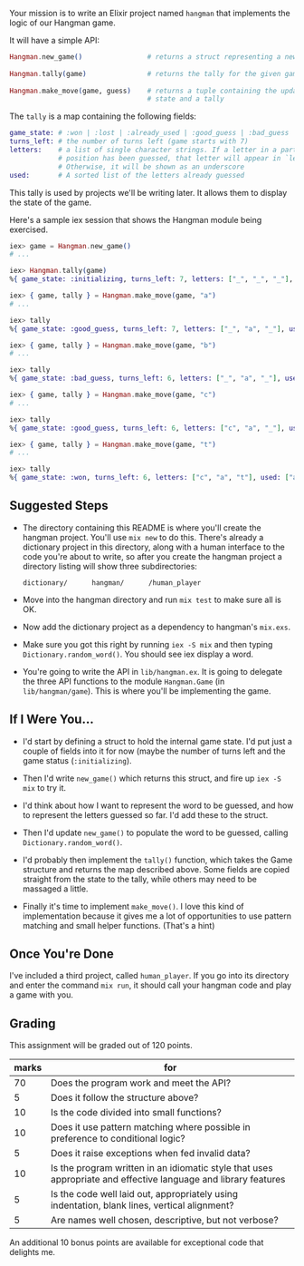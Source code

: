 Your mission is to write an Elixir project named `hangman` that
implements the logic of our Hangman game.

It will have a simple API:

~~~ elixir
Hangman.new_game()                # returns a struct representing a new game
  
Hangman.tally(game)               # returns the tally for the given game
  
Hangman.make_move(game, guess)    # returns a tuple containing the updated game
                                  # state and a tally
~~~

The `tally` is a map containing the following fields:

~~~ elixir
game_state: # :won | :lost | :already_used | :good_guess | :bad_guess | :initializing
turns_left: # the number of turns left (game starts with 7)
letters:    # a list of single character strings. If a letter in a particular
            # position has been guessed, that letter will appear in `letters`. 
            # Otherwise, it will be shown as an underscore
used:       # A sorted list of the letters already guessed
~~~ 

This tally is used by projects we'll be writing later. It allows them to display the
state of the game.

Here's a sample iex session that shows the Hangman module being exercised.

~~~ elixir
iex> game = Hangman.new_game()
# ...

iex> Hangman.tally(game)
%{ game_state: :initializing, turns_left: 7, letters: ["_", "_", "_"], used: [] }

iex> { game, tally } = Hangman.make_move(game, "a")
# ...

iex> tally
%{ game_state: :good_guess, turns_left: 7, letters: ["_", "a", "_"], used: ["a"] }

iex> { game, tally } = Hangman.make_move(game, "b")
# ...

iex> tally
%{ game_state: :bad_guess, turns_left: 6, letters: ["_", "a", "_"], used: ["a", "b"] }

iex> { game, tally } = Hangman.make_move(game, "c")
# ...

iex> tally
%{ game_state: :good_guess, turns_left: 6, letters: ["c", "a", "_"], used: ["a", "b", "c"] }

iex> { game, tally } = Hangman.make_move(game, "t")
# ...

iex> tally
%{ game_state: :won, turns_left: 6, letters: ["c", "a", "t"], used: ["a", "b", "c", "t"] }
~~~



## Suggested Steps

* The directory containing this README is where you'll create the
  hangman project. You'll use `mix new` to do this. There's already a
  dictionary project in this directory, along with a human interface
  to the code you're about to write, so after you create the hangman 
  project a directory listing will show three subdirectories:
  
  ~~~
  dictionary/      hangman/      /human_player
  ~~~
  
* Move into the hangman directory and run `mix test` to make sure all
  is OK.
  
* Now add the dictionary project as a dependency to hangman's
  `mix.exs`.
  
* Make sure you got this right by running `iex -S mix` and then
  typing `Dictionary.random_word()`. You should see iex display a
  word. 
  
* You're going to write the API in `lib/hangman.ex`. It is going to
  delegate the three API functions to the module `Hangman.Game` (in
  `lib/hangman/game`). This is where you'll be implementing the game.
  
## If I Were You...

* I'd start by defining a struct to hold the internal game state.
  I'd put just a couple of fields into it for now (maybe the number of
  turns left and the game status (`:initializing`). 
  
* Then I'd write `new_game()` which returns this struct, and fire up
  `iex -S mix` to try it.

* I'd think about how I want to represent the word to be guessed, and
  how to represent the letters guessed so far. I'd add these to the
  struct.
  
* Then I'd update `new_game()` to populate the word to be guessed,
  calling `Dictionary.random_word()`.
  
* I'd probably then implement the `tally()` function, which takes the
  Game structure and returns the map described above. Some fields are
  copied straight from the state to the tally, while others may need
  to be massaged a little.
  
* Finally it's time to implement `make_move()`. I love this kind of
  implementation because it gives me a lot of opportunities to use
  pattern matching and small helper functions. (That's a hint)
  
## Once You're Done

I've included a third project, called `human_player`. If you go into
its directory and enter the command `mix run`, it should call your
hangman code and play a game with you.
  
## Grading

This assignment will be graded out of 120 points.

| marks | for                                        |
| ----- | ------------------------------------------ |
|    70 | Does the program work and meet the API? | 
|     5 | Does it follow the structure above? | 
|    10 | Is the code divided into small functions? | 
|    10 | Does it use pattern matching where possible in preference to conditional logic? | 
|     5 | Does it raise exceptions when fed invalid data? | 
|    10 | Is the program written in an idiomatic style that uses appropriate and effective language and library features | 
|     5 | Is the code well laid out,  appropriately using indentation, blank lines, vertical alignment? | 
|     5 | Are names well chosen, descriptive, but not verbose? |

An additional 10 bonus points are available for exceptional code that
delights me.

